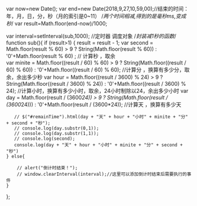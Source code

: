 var now=new Date();
var end=new Date(2018,9,27,10,59,00);//结束的时间：年，月，日，分，秒（月的索引是0~11）
/*两个时间相减,得到的是毫秒ms,变成秒*/
var result=Math.floor(end-now)/1000; 

var interval=setInterval(sub,1000); //定时器 调度对象
/*封装减1秒的函数*/
function sub(){
    if (result>1) {
       result = result - 1; 
       var second = Math.floor(result % 60) > 9 ? String(Math.floor(result % 60)) : '0'+Math.floor(result % 60) ;     // 计算秒 ，取余  
       var minite = Math.floor((result / 60) % 60) > 9 ? String(Math.floor((result / 60) % 60)) : '0'+Math.floor((result / 60) % 60); //计算分 ，换算有多少分，取余，余出多少秒
       var hour = Math.floor((result / 3600) % 24) > 9 ? String(Math.floor((result / 3600) % 24)) : '0'+Math.floor((result / 3600) % 24); //计算小时，换算有多少小时，取余，24小时制除以24，余出多少小时
       var day = Math.floor(result / (3600*24)) > 9 ? String(Math.floor(result / (3600*24))) : '0'+Math.floor(result / (3600*24));  //计算天 ，换算有多少天
     
       // $("#remainTime").html(day + "天" + hour + "小时" + minite + "分" + second + "秒");
       // console.log(day.substr(0,1));
       // console.log(day.substr(1,1));
       // console.log(second);
       console.log(day + "天" + hour + "小时" + minite + "分" + second + "秒")
    } else{

        // alert("倒计时结束！");
        // window.clearInterval(interval);//这里可以添加倒计时结束后需要执行的事件 
    }
};